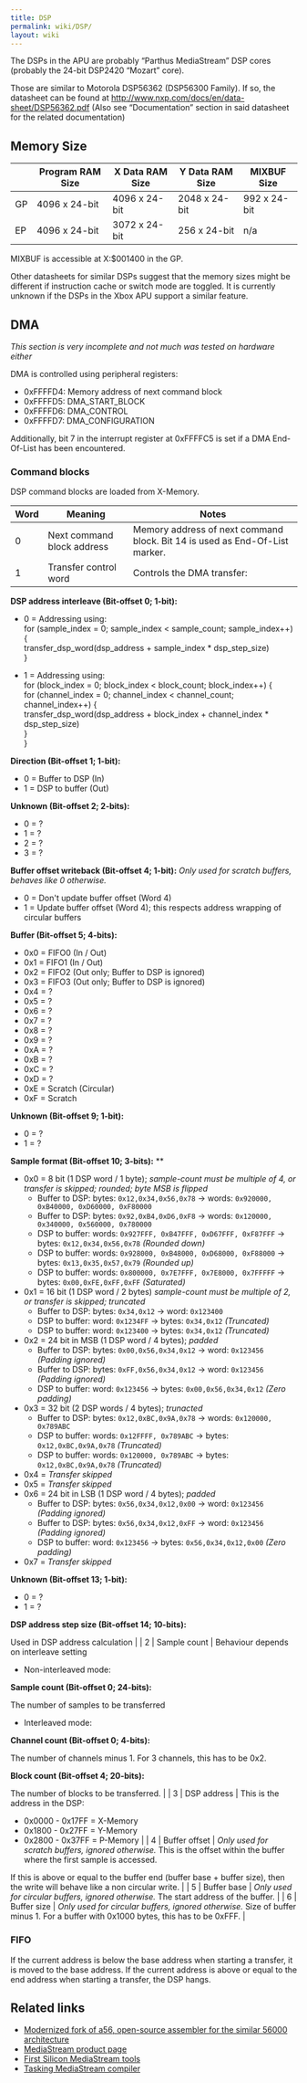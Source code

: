 ```yaml
---
title: DSP
permalink: wiki/DSP/
layout: wiki
---
```


The DSPs in the APU are probably “Parthus MediaStream” DSP cores
(probably the 24-bit DSP2420 “Mozart” core).

Those are similar to Motorola DSP56362 (DSP56300 Family). If so, the
datasheet can be found at
<http://www.nxp.com/docs/en/data-sheet/DSP56362.pdf> (Also see
“Documentation” section in said datasheet for the related documentation)

Memory Size
-----------

|     | Program RAM Size | X Data RAM Size | Y Data RAM Size | MIXBUF Size  |
|-----|------------------|-----------------|-----------------|--------------|
| GP  | 4096 x 24-bit    | 4096 x 24-bit   | 2048 x 24-bit   | 992 x 24-bit |
| EP  | 4096 x 24-bit    | 3072 x 24-bit   | 256 x 24-bit    | n/a          |

MIXBUF is accessible at X:$001400 in the GP.

Other datasheets for similar DSPs suggest that the memory sizes might be
different if instruction cache or switch mode are toggled. It is
currently unknown if the DSPs in the Xbox APU support a similar feature.

DMA
---

*This section is very incomplete and not much was tested on hardware
either*

DMA is controlled using peripheral registers:

-   0xFFFFD4: Memory address of next command block
-   0xFFFFD5: DMA\_START\_BLOCK
-   0xFFFFD6: DMA\_CONTROL
-   0xFFFFD7: DMA\_CONFIGURATION

Additionally, bit 7 in the interrupt register at 0xFFFFC5 is set if a
DMA End-Of-List has been encountered.

### Command blocks

DSP command blocks are loaded from X-Memory.

| Word | Meaning                    | Notes                                                                                                                              |
|------|----------------------------|------------------------------------------------------------------------------------------------------------------------------------|
| 0    | Next command block address | Memory address of next command block. Bit 14 is used as End-Of-List marker.                                                        |
| 1    | Transfer control word      | Controls the DMA transfer:                                                                                                         
                                                                                                                                       
   **DSP address interleave (Bit-offset 0; 1-bit):**                                                                                   
                                                                                                                                       
   -   0 = Addressing using:                                                                                                           
           for (sample_index = 0; sample_index < sample_count; sample_index++) {                                                       
             transfer_dsp_word(dsp_address + sample_index * dsp_step_size)                                                             
           }                                                                                                                           
                                                                                                                                       
   -   1 = Addressing using:                                                                                                           
           for (block_index = 0; block_index < block_count; block_index++) {                                                           
             for (channel_index = 0; channel_index < channel_count; channel_index++) {                                                 
               transfer_dsp_word(dsp_address + block_index + channel_index * dsp_step_size)                                            
             }                                                                                                                         
           }                                                                                                                           
                                                                                                                                       
   **Direction (Bit-offset 1; 1-bit):**                                                                                                
                                                                                                                                       
   -   0 = Buffer to DSP (In)                                                                                                          
   -   1 = DSP to buffer (Out)                                                                                                         
                                                                                                                                       
   **Unknown (Bit-offset 2; 2-bits):**                                                                                                 
                                                                                                                                       
   -   0 = ?                                                                                                                           
   -   1 = ?                                                                                                                           
   -   2 = ?                                                                                                                           
   -   3 = ?                                                                                                                           
                                                                                                                                       
   **Buffer offset writeback (Bit-offset 4; 1-bit):** *Only used for scratch buffers, behaves like 0 otherwise.*                       
                                                                                                                                       
   -   0 = Don't update buffer offset (Word 4)                                                                                         
   -   1 = Update buffer offset (Word 4); this respects address wrapping of circular buffers                                           
                                                                                                                                       
   **Buffer (Bit-offset 5; 4-bits):**                                                                                                  
                                                                                                                                       
   -   0x0 = FIFO0 (In / Out)                                                                                                          
   -   0x1 = FIFO1 (In / Out)                                                                                                          
   -   0x2 = FIFO2 (Out only; Buffer to DSP is ignored)                                                                                
   -   0x3 = FIFO3 (Out only; Buffer to DSP is ignored)                                                                                
   -   0x4 = ?                                                                                                                         
   -   0x5 = ?                                                                                                                         
   -   0x6 = ?                                                                                                                         
   -   0x7 = ?                                                                                                                         
   -   0x8 = ?                                                                                                                         
   -   0x9 = ?                                                                                                                         
   -   0xA = ?                                                                                                                         
   -   0xB = ?                                                                                                                         
   -   0xC = ?                                                                                                                         
   -   0xD = ?                                                                                                                         
   -   0xE = Scratch (Circular)                                                                                                        
   -   0xF = Scratch                                                                                                                   
                                                                                                                                       
   **Unknown (Bit-offset 9; 1-bit):**                                                                                                  
                                                                                                                                       
   -   0 = ?                                                                                                                           
   -   1 = ?                                                                                                                           
                                                                                                                                       
   **Sample format (Bit-offset 10; 3-bits):** **                                                                                       
                                                                                                                                       
   -   0x0 = 8 bit (1 DSP word / 1 byte); *sample-count must be multiple of 4, or transfer is skipped; rounded; byte MSB is flipped*   
       -   Buffer to DSP: bytes: `0x12,0x34,0x56,0x78` → words: `0x920000, 0xB40000, 0xD60000, 0xF80000`                               
       -   Buffer to DSP: bytes: `0x92,0xB4,0xD6,0xF8` → words: `0x120000, 0x340000, 0x560000, 0x780000`                               
       -   DSP to buffer: words: `0x927FFF, 0xB47FFF, 0xD67FFF, 0xF87FFF` → bytes: `0x12,0x34,0x56,0x78` *(Rounded down)*              
       -   DSP to buffer: words: `0x928000, 0xB48000, 0xD68000, 0xF88000` → bytes: `0x13,0x35,0x57,0x79` *(Rounded up)*                
       -   DSP to buffer: words: `0x800000, 0x7E7FFF, 0x7E8000, 0x7FFFFF` → bytes: `0x00,0xFE,0xFF,0xFF` *(Saturated)*                 
   -   0x1 = 16 bit (1 DSP word / 2 bytes) *sample-count must be multiple of 2, or transfer is skipped; truncated*                     
       -   Buffer to DSP: bytes: `0x34,0x12` → word: `0x123400`                                                                        
       -   DSP to buffer: word: `0x1234FF` → bytes: `0x34,0x12` *(Truncated)*                                                          
       -   DSP to buffer: word: `0x123400` → bytes: `0x34,0x12` *(Truncated)*                                                          
   -   0x2 = 24 bit in MSB (1 DSP word / 4 bytes); *padded*                                                                            
       -   Buffer to DSP: bytes: `0x00,0x56,0x34,0x12` → word: `0x123456` *(Padding ignored)*                                          
       -   Buffer to DSP: bytes: `0xFF,0x56,0x34,0x12` → word: `0x123456` *(Padding ignored)*                                          
       -   DSP to buffer: word: `0x123456` → bytes: `0x00,0x56,0x34,0x12` *(Zero padding)*                                             
   -   0x3 = 32 bit (2 DSP words / 4 bytes); *trunacted*                                                                               
       -   Buffer to DSP: bytes: `0x12,0xBC,0x9A,0x78` → words: `0x120000, 0x789ABC`                                                   
       -   DSP to buffer: words: `0x12FFFF, 0x789ABC` → bytes: `0x12,0xBC,0x9A,0x78` *(Truncated)*                                     
       -   DSP to buffer: words: `0x120000, 0x789ABC` → bytes: `0x12,0xBC,0x9A,0x78` *(Truncated)*                                     
   -   0x4 = *Transfer skipped*                                                                                                        
   -   0x5 = *Transfer skipped*                                                                                                        
   -   0x6 = 24 bit in LSB (1 DSP word / 4 bytes); *padded*                                                                            
       -   Buffer to DSP: bytes: `0x56,0x34,0x12,0x00` → word: `0x123456` *(Padding ignored)*                                          
       -   Buffer to DSP: bytes: `0x56,0x34,0x12,0xFF` → word: `0x123456` *(Padding ignored)*                                          
       -   DSP to buffer: word: `0x123456` → bytes: `0x56,0x34,0x12,0x00` *(Zero padding)*                                             
   -   0x7 = *Transfer skipped*                                                                                                        
                                                                                                                                       
   **Unknown (Bit-offset 13; 1-bit):**                                                                                                 
                                                                                                                                       
   -   0 = ?                                                                                                                           
   -   1 = ?                                                                                                                           
                                                                                                                                       
   **DSP address step size (Bit-offset 14; 10-bits):**                                                                                 
                                                                                                                                       
   Used in DSP address calculation                                                                                                     |
| 2    | Sample count               | Behaviour depends on interleave setting                                                                                            
                                                                                                                                       
   -   Non-interleaved mode:                                                                                                           
                                                                                                                                       
                                                                                                                                       
   **Sample count (Bit-offset 0; 24-bits):**                                                                                           
                                                                                                                                       
   The number of samples to be transferred                                                                                             
                                                                                                                                       
   -   Interleaved mode:                                                                                                               
                                                                                                                                       
                                                                                                                                       
   **Channel count (Bit-offset 0; 4-bits):**                                                                                           
                                                                                                                                       
   The number of channels minus 1. For 3 channels, this has to be 0x2.                                                                 
                                                                                                                                       
   **Block count (Bit-offset 4; 20-bits):**                                                                                            
                                                                                                                                       
   The number of blocks to be transferred.                                                                                             |
| 3    | DSP address                | This is the address in the DSP:                                                                                                    
                                                                                                                                       
   -   0x0000 - 0x17FF = X-Memory                                                                                                      
   -   0x1800 - 0x27FF = Y-Memory                                                                                                      
   -   0x2800 - 0x37FF = P-Memory                                                                                                      |
| 4    | Buffer offset              | *Only used for scratch buffers, ignored otherwise.* This is the offset within the buffer where the first sample is accessed.       
                                                                                                                                       
   If this is above or equal to the buffer end (buffer base + buffer size), then the write will behave like a non circular write.      |
| 5    | Buffer base                | *Only used for circular buffers, ignored otherwise.* The start address of the buffer.                                              |
| 6    | Buffer size                | *Only used for circular buffers, ignored otherwise.* Size of buffer minus 1. For a buffer with 0x1000 bytes, this has to be 0xFFF. |

### FIFO

If the current address is below the base address when starting a
transfer, it is moved to the base address. If the current address is
above or equal to the end address when starting a transfer, the DSP
hangs.

Related links
-------------

-   [Modernized fork of a56, open-source assembler for the similar 56000
    architecture](https://github.com/XboxDev/a56)
-   [MediaStream product
    page](https://web.archive.org/web/20010212122052/http://www.parthus.com:80/platforms/parthus_mediastream/index.html)
-   [First Silicon MediaStream
    tools](https://web.archive.org/web/20011130084353/http://www.fs2.com:80/parthus_download/)
-   [Tasking MediaStream
    compiler](https://web.archive.org/web/20020213235936/http://www.tasking.com/products/MediaStream/index.html)

